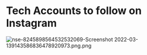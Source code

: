 # Tech Accounts to follow on Instagram

[]()

![nse-8245898564532532069-Screenshot 2022-03-139143586836478920973.png.png](Tech%20Accounts%20to%20follow%20on%20Instagram%2096dc4dbb8d1a44a4b9c3e41956836f93/nse-8245898564532532069-Screenshot_2022-03-139143586836478920973.png.png)